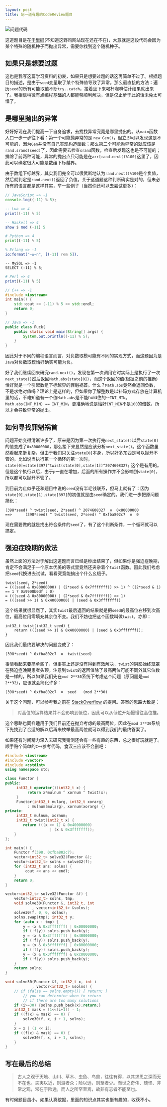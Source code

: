 ```yaml
---
layout: post
title: 记一道有趣的CodeReview题目
---
```



![问题代码](/img/146228364162795.jpg)

这道题目是在[千里码](http://www.qlcoder.com/task/7692)(不知道这野鸡网站现在还在不在)，大意就是这段代码会因为某个特殊的随机种子而抛出异常，需要你找到这个随机种子。


## 如果只是想要过题
这也是我写这篇学习资料的初衷，如果只是想要过题的话这再简单不过了。根据题目的描述，是由于`seed`变量取了某个特殊值导致了异常。那么最直接的方法：遍历`seed`的所有可能取值不断`try..catch`，接着坐下来喝杯咖啡估计结果就出来了。我相信稍微有点编程基础的人都能够顺利解决，但是仅止步于此的话未免太可惜了。

<!--more-->

## 是哪里抛出的异常
好好好现在我们提高一下自身追求，去找找异常究竟是哪里抛出的。从`main`函数入口一步一步往下看：第一个可能抛异常的是 `new Gen()`，但立即可以发现这是不可能的，因为`Gen`并没有自己实现构造函数；那么第二个可能抛异常的就应该是`rand.srand(seed)`了，因此需要去检查`srand`函数，检查后发现这也是不可能的；排除了前两种可能，异常的抛出点只可能是在`arr[rand.next()%100]`这里了，因此可以确定很大可能是数组下标越界。

由于数组下标越界，其实我们完全可以很武断地认为`rand.next()%100`是个负值，然后就判定是`rand.next()`返回了负值。关于这道题这种判断确实是对的，但未必所有的语言都是这样其实，举一些例子（当然你还可以去尝试更多）：

```JavaScript
// JavaScript => -1
console.log((-11) % 5);
```

```Lua
-- Lua => 4
print((-11) % 5)
```

```Haskell
-- Haskell => 4
show $ mod (-11) 5
```

```Python
# Python => 4
print((-11) % 5)
```

```Erlang
% Erlang => -1
io:format("~w~n", [(-11) rem 5]).
```

```MySQL
-- MySQL => -1
SELECT (-11) % 5;
```

```Perl
# Perl => 4
print((-11) % 5)
```

```C++
// C++ => -1
#include <iostream>
int main() {
    std::cout << (-11) % 5 << std::endl;
    return 0;
}
```

```Java
// Java => -1
public class Fuck{
    public static void main(String[] args) {
        System.out.println((-11) % 5);
    }
}
```

因此对于不同的编程语言而言，对负数取模可能有不同的实现方式，而这题因为是`Java`对负数取模恰好确实可能为负。

好了我们继续回来研究`rand.next()`，发现在第一次调用它时实际上是执行了一次`next_state()`然后返回`Math.abs(state[0])`，而这个返回的值(根据之前的推断)恰好就是一个引起数组下标越界的罪魁祸首。什么？`Math.abs`竟然会返回负数，不是求绝对值吗？理论上是这样的，但如果你了解整数是以补码方式存放在计算机里的话，不难知道有一个值`Math.abs`是不能hold住的--`INT_MIN`。`Math.abs(INT_MIN) == INT_MIN`，更准确地说是恰好`INT_MIN`不是`100`的倍数，所以才会导致异常的抛出。

## 如何寻找罪魁祸首
问题开始变得清晰许多了，原来是因为第一次执行完`next_state()`以后`state[0]`的值变成了`0x80000000`，那么接下来显然是应该分析`next_state()`。这个函数虽然看起来挺复杂，但由于我们只关注`state[0]`本身，所以好多东西是可以抛开不管的。比如说当执行第一个循环的第一次时，`state[0]=state[397]^twist(state[0],state[1])^2074608327;` 这个是有用的。但是这个执行以后，由于`p`一直在增加，后面的所有操作并不会影响到`state[0]`，所以都可以抛开不管了。

到目前为止似乎还和题目中说的`seed`没有半毛钱联系，但马上就有了：因为`state[0],state[1],state[397]`的初值就是由`seed`确定的。我们进一步把原问题简化：
```
(398*seed) ^ twist(seed, 2*seed) ^ 2074608327  ≡  0x80000000
==>      (398*seed) ^ twist(seed, 2*seed) ^ 0xfba802c7  ≡  0
```
现在需要做的就是找出符合条件的`seed`了，有了这个判断条件，一个循环就可以搞定。

## 强迫症晚期的做法
虽然上面的方法对于解出这道题而言已经是秒出结果了，但如果你是强迫症晚期，肯定不会满足于一个原本优美的等式里竟然还夹杂着个`twist`函数。因此我们考虑把`seed`代换进去试试，看看究竟能搞出个什么幺蛾子。
```
twist(seed, 2*seed)
= (((seed & 0x80000000) | (2*seed & 0x7fffffff)) >> 1) ^ ((2*seed & 1) == 1 ? 0x9908b0df : 0)
= (((seed & 0x80000000) | (2*seed & 0x7fffffff)) >> 1)
= (((seed >> 1) & 0x40000000) | (seed & 0x3fffffff))
```
这个结果就很显然了，其实`twist`最后返回的结果就是把`seed`的最高位右移到次高位，最高位用零填充其余位不变。我们不妨也把这个函数叫做`twist`，亦即：
```
int32_t twist(int32_t seed) {
    return (((seed >> 1) & 0x40000000) | (seed & 0x3fffffff));
}
```
因此我们最终要解决的问题变成了：
```
(398*seed) ^ 0xfba802c7  ≡  twist(seed)
```
事情看起来要简单些了，但事实上还是没有得到有效解决，`twist`的阴影始终笼罩在强迫症晚期患者头顶。注意到`twist`的返回值除了最高两位可能不同外其它位数是一样的，所以如果我们先在`mod 2**30`系统下考虑这个问题（原问题是`mod 2**32`），应该就会简化许多：
```
(398*seed) ^ 0xfba802c7  ≡  seed   (mod 2**30)
```
关于这个问题，可以参考我之前在 [StackOverflow](http://stackoverflow.com/questions/37019612/how-to-find-the-fixed-point-of-a-simple-mod-function-elegantly) 的提问。答案的思路大致是：
> 对高位的运算结果并不会影响到低位，因此可以从低位开始慢慢往高位推。

这个思路也同样适用于我们目前还在抛弃考虑的最高两位，因此在`mod 2**30`系统下先找到了合适的解以后再来枚举最高两位就可以得到我们的最终答案了。

如果还有时间精力深入去研究我猜测还会有一些有趣的东西，总之很好玩就是了。顺手贴个简单的`C++`参考代码，食汉三应该不会删吧：
```C++
#include <iostream>
#include <vector>
#include <cstdint>
using namespace std;

class Functor {
public:
     int32_t operator()(int32_t x) {
          return x*mulnum ^ xornum ^ twist(x);
     }
     Functor(int32_t mularg, int32_t xorarg)
          : mulnum(mularg), xornum(xorarg) {}
private:
     int32_t mulnum, xornum;
     int32_t twist(int32_t x) {
        return (((x >> 1) & 0x40000000)
                    | (x & 0x3fffffff));
    }
};

int main() {
    Functor f(398, 0xfba802c7);
    vector<int32_t> solve32(Functor &);
    vector<int32_t> solns = solve32(f);
    for (int32_t ans: solns) {
         cout << ans << endl;
    }
    return 0;
}

vector<int32_t> solve32(Functor &f) {
    vector<int32_t> solns, tmp;
    void solve30(Functor &, int32_t, int
            , vector<int32_t> &solns);
    solve30(f, 0, 0, solns);
    solns.swap(tmp); int32_t y;
    for (auto x : tmp) {
        y = (x & 0x3fffffff) | 0x00000000;
        if (!f(y)) solns.push_back(y);
        y = (x & 0x3fffffff) | 0x40000000;
        if (!f(y)) solns.push_back(y);
        y = (x & 0x3fffffff) | 0x80000000;
        if (!f(y)) solns.push_back(y);
        y = (x & 0x3fffffff) & 0xc0000000;
        if (!f(y)) solns.push_back(y);
    }
    return solns;
}

void solve30(Functor &f, int32_t x, int i
            , vector<int32_t> &solns) {
    // if (false == solns.empty()) { return; }
        // you can determine when to return
        // if there are too many solutions
    if (i>=30) {solns.push_back(x);return;}
    int32_t mask = (1<<(i+1)) - 1;
    if ((f(x) & mask) == 0) {
        solve30(f, x, i + 1, solns);
    }
    x = x | (1 << i);
    if ((f(x) & mask) == 0) {
        solve30(f, x, i + 1, solns);
    }
}
```


## 写在最后的总结
> 古人之观于天地、山川、草木、虫鱼、鸟兽，往往有得，以其求思之深而无不在也。夫夷以近，则游者众；险以远，则至者少。而世之奇伟、瑰怪、非常之观，常在于险远，而人之所罕至焉，故非有志者不能至也。

有时候题目虽小，如果认真挖掘，里面的知识点其实也挺有趣的，收获不小。

